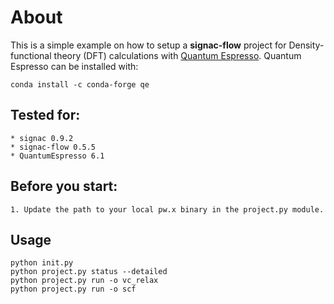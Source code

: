 # About

This is a simple example on how to setup a **signac-flow** project for Density-functional theory (DFT) calculations with [Quantum Espresso](http://www.quantum-espresso.org/).
Quantum Espresso can be installed with:

```
conda install -c conda-forge qe
```

## Tested for:

    * signac 0.9.2
    * signac-flow 0.5.5
    * QuantumEspresso 6.1


## Before you start:

    1. Update the path to your local pw.x binary in the project.py module.

## Usage

```
python init.py
python project.py status --detailed
python project.py run -o vc_relax
python project.py run -o scf
```
